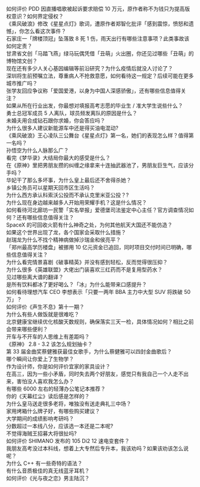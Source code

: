 如何评价 PDD 因直播唱歌被起诉要求赔偿 10 万元，原作者称不为钱只为提高版权意识？如何界定侵权？  
《乘风破浪》修改《星星点灯》歌词，遭原作者郑智化批评「感到震惊，愤怒和遗憾」，你怎么看这次事件？  
石家庄一「牌楼顶冠」坠落致 8 死 1 伤，雨天出行有哪些注意事项？此类事故该如何定责？  
甘肃省文创「马踏飞燕」绿马玩偶凭借「丑萌」火出圈，你还见过哪些「丑萌」的博物馆文创？  
现在还有多少人关心基因编辑等前沿研究？为什么疫情后就没人讨论了？  
深圳将生前预嘱立法，尊重病人不抢救意愿，如何看待这一规定？后续可能在更多城市推广吗？  
张学友回应争议称「爱国爱港，以身为中国人深感骄傲」，还有哪些信息值得关注？  
如果从所在行业出发，你最想对填报高考志愿的毕业生 / 准大学生说些什么？  
勇士总冠军成员 5 人离队，球员频发离队的原因是什么？  
未婚夫用合成钻石跟你求婚，你会答应吗？  
为什么很多人建议新能源车中还是得买油电混动?  
《乘风破浪》王心凌队三公舞台《星星点灯》第一名，她们的表现怎么样？值得第一名吗？  
孙悟空为什么人脉那么广？  
看完《梦华录》大结局你最大的感受是什么？  
在《原神》里把男朋友攒的纠缠之缘拿来十连抽武器池了，男朋友巨生气，应该分手吗？  
华妃干了那么多坏事，为什么皇上最后还不舍得杀她？  
乡镇公务员可以星期天回市区生活吗？  
为什么西方承认科索沃公投而不承认克里米亚公投？?  
为什么现在身边越来越多人开始用荣耀手机？这是什么情况？  
如何看待河北廊坊一民警「实名举报」爱德堡司法鉴定中心主任？官方调查情况如何？还有哪些信息值得关注？  
SpaceX 的可回收火箭有什么神奇之处，为何其他航天大国还不能仿造？  
如果这个世界出现了龙，各个国家会采取什么措施？  
赵瑞龙为什么不找个精神病做掉沙瑞金和侯亮平？  
「郑州最高学历楼盘」被挪用 10 亿元资金已追回，同时项目交付时间已明确，哪些信息值得关注？  
为什么看完情景喜剧《破事精英》并没有感到轻松，反而觉得很压抑？  
为什么很多《英雄联盟》大佬出门装喜欢三红药而不是复用型药水？  
见过哪些离大谱的翻译？  
是所有饮料都冰了更好喝么？「冰」为什么能带来口感提升？  
如何看待理想汽车 CEO 李想表示「只要一两年 BBA 主力中大型 SUV 将跌破 50 万」？  
如何评价《声生不息》第十一期？  
为什么有些人做饭就是很难吃？  
北京健康宝继续优化核酸天数规则，确保落实三天一检，具体情况如何？相比之前会带来哪些便利？  
开车与不开车的人思维上有差距吗？  
《原神》 2.8 - 3.2 该怎么规划抽卡？  
第 33 届金曲奖蔡健雅获最佳女歌手，为什么蔡健雅可以四封金曲歌后？  
哪个瞬间让你爱上了生物学？  
作为设计师，你是如何评价宜家的家具设计？  
在高三，因为一些小矛盾，同时失去两个好朋友，感觉只有我自己一个人走不出来，害怕没人喜欢我怎么办？  
有哪些 6000 左右的轻薄办公笔记本推荐？  
你的《天幕红尘》读后感是怎样的？  
为什么皇马送走很多老将，唯独没有送走典礼三中场？  
家用烤箱什么牌子好，有哪些购买建议？  
大学期间的成绩影响考研吗？  
分数超过一本线八分，应该选一本还是二本呢?  
不觉得海贼王招募大将很扯吗?  
如何评价 SHIMANO 发布的 105 Di2 12 速电变套件？  
我朋友高考没过本科线，想着上大专然后专升本，我该劝吗？如果该劝该怎么说呢？  
为什么 C++ 有一些奇特的语法？  
有什么音质极佳的真无线蓝牙耳机？  
如何评价《光与夜之恋》男主陆沉？  
